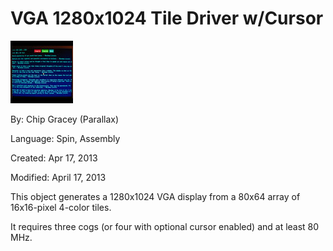 # VGA 1280x1024 Tile Driver w/Cursor

![VGA.jpg](VGA.jpg)

By: Chip Gracey (Parallax)

Language: Spin, Assembly

Created: Apr 17, 2013

Modified: April 17, 2013

This object generates a 1280x1024 VGA display from a 80x64 array of 16x16-pixel 4-color tiles.

It requires three cogs (or four with optional cursor enabled) and at least 80 MHz.
